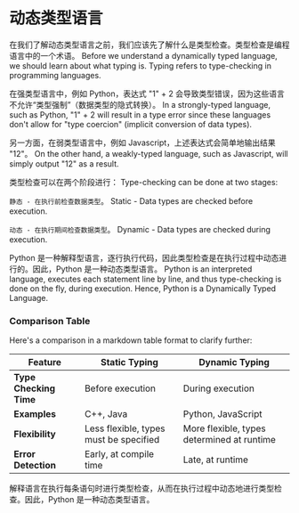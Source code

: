 # 动态类型语言

在我们了解动态类型语言之前，我们应该先了解什么是类型检查。类型检查是编程语言中的一个术语。
Before we understand a dynamically typed language, we should learn about what typing is. Typing refers to type-checking in programming languages.

在强类型语言中，例如 Python，表达式 "1" + 2 会导致类型错误，因为这些语言不允许“类型强制”（数据类型的隐式转换）。
In a strongly-typed language, such as Python, "1" + 2 will result in a type error since these languages don't allow for "type coercion" (implicit conversion of data types).

另一方面，在弱类型语言中，例如 Javascript，上述表达式会简单地输出结果 "12"。
On the other hand, a weakly-typed language, such as Javascript, will simply output "12" as a result.

类型检查可以在两个阶段进行：
Type-checking can be done at two stages:

`静态 - 在执行前检查数据类型`。
Static - Data types are checked before execution.

`动态 - 在执行期间检查数据类型`。
Dynamic - Data types are checked during execution.

Python 是一种解释型语言，逐行执行代码，因此类型检查是在执行过程中动态进行的。因此，Python 是一种动态类型语言。
Python is an interpreted language, executes each statement line by line, and thus type-checking is done on the fly, during execution. Hence, Python is a Dynamically Typed Language.

### Comparison Table

Here's a comparison in a markdown table format to clarify further:

 
| Feature | Static Typing | Dynamic Typing |
|---------|---------------|----------------|
| **Type Checking Time** | Before execution | During execution |
| **Examples** | C++, Java | Python, JavaScript |
| **Flexibility** | Less flexible, types must be specified | More flexible, types determined at runtime |
| **Error Detection** | Early, at compile time | Late, at runtime |
 

解释语言在执行每条语句时进行类型检查，从而在执行过程中动态地进行类型检查。因此，Python 是一种动态类型语言。
